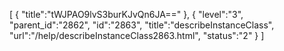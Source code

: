 [
	{
		"title":"tWJPAO9lvS3burKJvQn6JA=="
	},
	{
		"level":"3",
		"parent_id":"2862",
		"id":"2863",
		"title":"describeInstanceClass",
		"url":"/help/describeInstanceClass2863.html",
		"status":"2"
	}
]